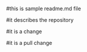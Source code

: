 #this is sample readme.md file

#it describes the repository

#it is a change

#it is a pull change
